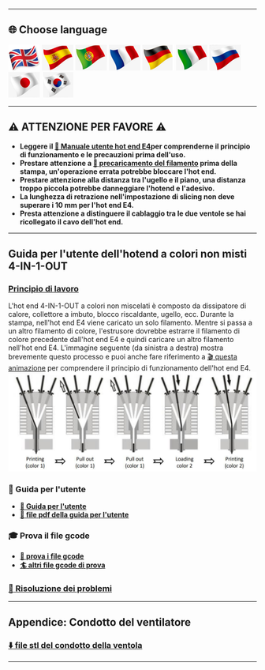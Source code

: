[E4GUIDE]: https://github.com/ZONESTAR3D/Upgrade-kit-guide/blob/main/HOTEND/E4/User_guide/readme.md
[PRELOAD]: https://github.com/ZONESTAR3D/Upgrade-kit-guide/tree/main/HOTEND/E4/User_guide#7-pre-load-filaments
[E4WORKINGPRINCIPLE]:https://github.com/ZONESTAR3D/Upgrade-kit-guide/blob/main/HOTEND/E4/User_guide/readme.md#5-working-principle

----
## <a id="choose-language">:globe_with_meridians: Choose language </a>
[![](../../lanpic/EN.png)](https://github.com/ZONESTAR3D/Upgrade-kit-guide/tree/main/HOTEND/E4/readme.md)
[![](../../lanpic/ES.png)](https://github.com/ZONESTAR3D/Upgrade-kit-guide/tree/main/HOTEND/E4/readme-es.md)
[![](../../lanpic/PT.png)](https://github.com/ZONESTAR3D/Upgrade-kit-guide/tree/main/HOTEND/E4/readme-pt.md)
[![](../../lanpic/FR.png)](https://github.com/ZONESTAR3D/Upgrade-kit-guide/tree/main/HOTEND/E4/readme-fr.md)
[![](../../lanpic/DE.png)](https://github.com/ZONESTAR3D/Upgrade-kit-guide/tree/main/HOTEND/E4/readme-de.md)
[![](../../lanpic/IT.png)](https://github.com/ZONESTAR3D/Upgrade-kit-guide/tree/main/HOTEND/E4/readme-it.md)
[![](../../lanpic/RU.png)](https://github.com/ZONESTAR3D/Upgrade-kit-guide/tree/main/HOTEND/E4/readme-ru.md)
[![](../../lanpic/JP.png)](https://github.com/ZONESTAR3D/Upgrade-kit-guide/tree/main/HOTEND/E4/readme-jp.md)
[![](../../lanpic/KR.png)](https://github.com/ZONESTAR3D/Upgrade-kit-guide/tree/main/HOTEND/E4/readme-kr.md)
<!-- [![](../../lanpic/SA.png)](https://github.com/ZONESTAR3D/Upgrade-kit-guide/tree/main/HOTEND/E4/readme-ar.md) -->

----
## :warning: ATTENZIONE PER FAVORE :warning:
- **Leggere il [:book: Manuale utente hot end E4][E4GUIDE]per comprenderne il principio di funzionamento e le precauzioni prima dell'uso.**
- **Prestare attenzione a [:book: precaricamento del filamento][PRELOAD] prima della stampa, un'operazione errata potrebbe bloccare l'hot end.**
- **Prestare attenzione alla distanza tra l'ugello e il piano, una distanza troppo piccola potrebbe danneggiare l'hotend e l'adesivo.**
- **La lunghezza di retrazione nell'impostazione di slicing non deve superare i 10 mm per l'hot end E4.**
- **Presta attenzione a distinguere il cablaggio tra le due ventole se hai ricollegato il cavo dell'hot end.**
 
----
## Guida per l'utente dell'hotend a colori non misti 4-IN-1-OUT
### [Principio di lavoro][E4WORKINGPRINCIPLE]
L'hot end 4-IN-1-OUT a colori non miscelati è composto da dissipatore di calore, collettore a imbuto, blocco riscaldante, ugello, ecc. Durante la stampa, nell'hot end E4 viene caricato un solo filamento. Mentre si passa a un altro filamento di colore, l'estrusore dovrebbe estrarre il filamento di colore precedente dall'hot end E4 e quindi caricare un altro filamento nell'hot end E4. L'immagine seguente (da sinistra a destra) mostra brevemente questo processo e puoi anche fare riferimento a [:clapper: questa animazione](./User_guide/E4_principle.gif) per comprendere il principio di funzionamento dell'hot end E4.
![](./User_guide/E4-5.jpg)

### :book: Guida per l'utente
- **[:book: Guida per l'utente](./User_guide/readme.md)**
- **[:green_book: file pdf della guida per l'utente](./User_guide/E4_V2.jpg)**

### :mortar_board: Prova il file gcode
- **[:beginner: prova i file gcode](./example/readme.md)**
- **[:surfer: altri file gcode di prova](https://github.com/ZONESTAR3D/Slicing-Guide/tree/master/PrusaSlicer/test_gcode/E4)**

### [:hammer: Risoluzione dei problemi](./FAQ/readme.md)

----
## Appendice: Condotto del ventilatore
### [:arrow_down: file stl del condotto della ventola](./Fan_Duct/fan_duct_e4.zip)

----
